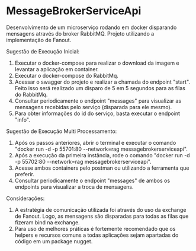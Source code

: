 # MessageBrokerServiceApi
Desenvolvimento de um microserviço rodando em docker disparando mensagens através do broker RabbitMQ. Projeto utilizando a implementação de Fanout.

Sugestão de Execução Inicial:

1) Executar o docker-compose para realizar o download da imagem e levantar a aplicação em container.
2) Executar o docker-compose do RabbitMq.
3) Acessar o swagger do projeto e realizar a chamada do endpoint "start". Feito isso será realizado um disparo de 5 em 5 segundos para as filas do RabbitMq.
4) Consultar periodicamente o endpoint "messages" para visualizar as mensagens recebidas pelo serviço (disparada para ele mesmo).
5) Para obter informações do id do serviço, basta executar o endpoint "info".




Sugestão de Execução Multi Processamento:

1) Após os passos anteriores, abrir o terminal e executar o comando "docker run -d -p 55701:80 --network=rag messagebrokerserviceapi".
2) Após a execução da primeira instância, rode o comando "docker run -d -p 55702:80 --network=rag messagebrokerserviceapi".
3) Acesse ambos containers pelo postman ou utilizando a ferramenta que preferir.
4) Consultar periodicamente o endpoint "messages" de ambos os endpoints para visualizar a troca de mensagens.





Considerações:

1) A estratégia de comunicação utilizada foi através do uso da exchange de Fanout. Logo, as mensagens são disparadas para todas as filas que fizeram bind na exchange.
2) Para uso de melhores práticas é fortemente recomendado que os helpers e recursos comuns a todas aplicações sejam apartadas do código em um package nugget.
